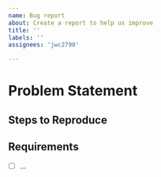 ```yaml
---
name: Bug report
about: Create a report to help us improve
title: ''
labels: ''
assignees: 'jwc2790'

---
```


# Problem Statement

## Steps to Reproduce

## Requirements

- [ ] ...
